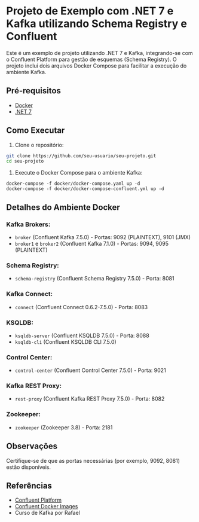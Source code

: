 # Projeto de Exemplo com .NET 7 e Kafka utilizando Schema Registry e Confluent

Este é um exemplo de projeto utilizando .NET 7 e Kafka, integrando-se com o Confluent Platform para gestão de esquemas (Schema Registry). O projeto inclui dois arquivos Docker Compose para facilitar a execução do ambiente Kafka.


## Pré-requisitos

- [Docker](https://docs.docker.com/get-docker/)
- [.NET 7](https://dotnet.microsoft.com/download/dotnet/7.0)

## Como Executar

1. Clone o repositório:

```bash
git clone https://github.com/seu-usuario/seu-projeto.git
cd seu-projeto
```
1. Execute o Docker Compose para o ambiente Kafka:
```
docker-compose -f docker/docker-compose.yaml up -d
docker-compose -f docker/docker-compose-confluent.yml up -d
```

## Detalhes do Ambiente Docker

### Kafka Brokers:

- `broker` (Confluent Kafka 7.5.0) - Portas: 9092 (PLAINTEXT), 9101 (JMX)
- `broker1` e `broker2` (Confluent Kafka 7.1.0) - Portas: 9094, 9095 (PLAINTEXT)

### Schema Registry:

- `schema-registry` (Confluent Schema Registry 7.5.0) - Porta: 8081

### Kafka Connect:

- `connect` (Confluent Connect 0.6.2-7.5.0) - Porta: 8083

### KSQLDB:

- `ksqldb-server` (Confluent KSQLDB 7.5.0) - Porta: 8088
- `ksqldb-cli` (Confluent KSQLDB CLI 7.5.0)

### Control Center:

- `control-center` (Confluent Control Center 7.5.0) - Porta: 9021

### Kafka REST Proxy:

- `rest-proxy` (Confluent Kafka REST Proxy 7.5.0) - Porta: 8082

### Zookeeper:

- `zookeeper` (Zookeeper 3.8) - Porta: 2181

## Observações

Certifique-se de que as portas necessárias (por exemplo, 9092, 8081) estão disponíveis.

## Referências

- [Confluent Platform](https://www.confluent.io/platform/)
- [Confluent Docker Images](https://docs.confluent.io/platform/current/installation/docker/docs/index.html)
- Curso de Kafka por Rafael

